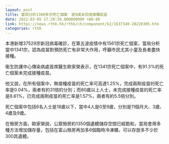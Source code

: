 ```yaml
---
layout: post
title: 當局分析1300多宗死亡個案　逾9成未完成接種疫苗
date: 2022-03-05 17:20:56.000000000 +08:00
link: https://news.rthk.hk/rthk/ch/component/k2/1637340-20220305.htm
categories: rthk
---
```


本港新增37529宗新冠病毒確診，在第五波疫情中有1561宗死亡個案，當局分析當中1341宗，認為疫苗對預防死亡有非常大作用，呼籲市民尤其小童及長者盡快接種。

衞生防護中心傳染病處首席醫生歐家榮表示，在1341宗死亡個案中，有91.3%的死亡個案未完成接種疫苗。

他又說，在所有個案中，無接種疫苗的死亡率可高達1.25%，完成兩劑疫苗的死亡率是0.04%，兩者有約31倍的分別；而80歲以上人士，未完成接種疫苗的死亡率是8.61%，已完成兩劑疫苗的死亡率是1.57%，兩者有約5.5倍分別。

死亡個案中包括6名人士是18歲以下，當中4人是0至9歲，分別是11個月大、3歲、4歲及9歲。

在殮房方面，歐家榮說，公眾殮房約1350個遺體儲存空間已經飽和，當局會用多種方法增加儲存量，包括在富山殮房再加多6個臨時冷凍櫃，可以存放多不少於300具遺體。
